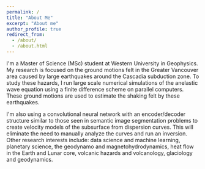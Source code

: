 ```yaml
---
permalink: /
title: "About Me"
excerpt: "About me"
author_profile: true
redirect_from: 
  - /about/
  - /about.html
---
```


I'm a Master of Science (MSc) student at Western University in Geophysics. My research is focused on the ground motions felt in the Greater Vancouver area caused by large earthquakes around the Cascadia subduction zone. To study these hazards, I run large scale numerical simulations of the anelastic wave equation using a finite difference scheme on parallel computers. These ground motions are used to estimate the shaking felt by these earthquakes.

I'm also using a convolutional neural network with an encoder/decoder structure similar to those seen in semantic image segmentation problems to create velocity models of the subsurface from dispersion curves. This will eliminate the need to manually analyze the curves and run an inversion.
Other research interests include: data science and machine learning, planetary science, the geodynamo and magnetohydrodynamics, heat flow in the Earth and Lunar core, volcanic hazards and volcanology, glaciology and geodynamics.
